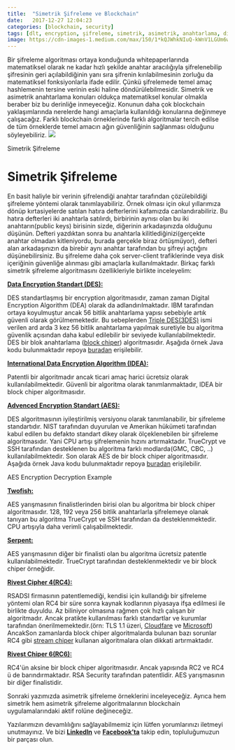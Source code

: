 ```yaml
---
title:  "Simetrik Şifreleme ve Blockchain"
date:   2017-12-27 12:04:23
categories: [blockchain, security]
tags: [dlt, encryption, şifreleme, simetrik, asimetrik, anahtarlama, distributed, legder, blockchain, bitcoin, block, blockchainturk, blockchainturk.net]
image: https://cdn-images-1.medium.com/max/150/1*kQJWhkNIuQ-kWnV1LGUm6w.jpeg
---
```


Bir şifreleme algoritması ortaya konduğunda whitepaperlarında matematiksel olarak ne kadar hızlı şekilde anahtar aracılığıyla şifrelenebilip şifresinin geri açılabildiğinin yanı sıra şifrenin kırılabilmesinin zorluğu da matematiksel fonksiyonlarla ifade edilir. Çünkü şifrelemede temel amaç hashlemenin tersine verinin eski haline döndürülebilmesidir. Simetrik ve asimetrik anahtarlama konuları oldukça matematiksel konular olmakla beraber biz bu derinliğe inmeyeceğiz. Konunun daha çok blockchain yaklaşımlarında nerelerde hangi amaçlarla kullanıldığı konularına değinmeye çalışacağız. Farklı blockchain örneklerinde farklı algoritmalar tercih edilse de tüm örneklerde temel amacın ağın güvenliğinin sağlanması olduğunu söyleyebiliriz.
![](https://miro.medium.com/max/800/1*kQJWhkNIuQ-kWnV1LGUm6w.jpeg)

Simetrik Şifreleme

# Simetrik Şifreleme

En basit haliyle bir verinin şifrelendiği anahtar tarafından çözülebildiği şifreleme yöntemi olarak tanımlayabiliriz. Örnek olması için okul yıllarımıza dönüp kırtasiyelerde satılan hatıra defterlerini kafamızda canlandırabiliriz. Bu hatıra defterleri iki anahtarla satılırdı, birbirinin aynısı olan bu iki anahtarın(public keys) birisinin sizde, diğerinin arkadaşınızda olduğunu düşünün. Defteri yazdıktan sonra bu anahtarla kilitlediğinizi(gerçekte anahtar olmadan kitleniyordu, burada gerçekle biraz örtüşmüyor), defteri alan arkadaşınızın da birebir aynı anahtar tarafından bu şifreyi açtığını düşünebilirsiniz. Bu şifreleme daha çok server-client trafiklerinde veya disk içeriğinin güvenliğe alınması gibi amaçlarla kullanılmaktadır. Birkaç farklı simetrik şifreleme algoritmasını özellikleriyle birlikte inceleyelim:

[**Data Encryption Standart (DES):**](https://en.wikipedia.org/wiki/Data_Encryption_Standard)

DES standartlaşmış bir encryption algoritmasıdır, zaman zaman Digital Encryption Algorithm (DEA) olarak da adlandırılmaktadır. IBM tarafından ortaya koyulmuştur ancak 56 bitlik anahtarlama yapısı sebebiyle artık güvenli olarak görülmemektedir. Bu sebeplerden  [Triple DES(3DES)](https://tr.wikipedia.org/wiki/%C3%9C%C3%A7l%C3%BC_DES) ismi verilen ard arda 3 kez 56 bitlik anahtarlama yapılmak suretiyle bu algoritma güvenlik açısından daha kabul edilebilir bir seviyede kullanılabilmektedir. DES bir blok anahtarlama ([block chiper](https://en.wikipedia.org/wiki/Block_cipher)) algoritmasıdır. Aşağıda örnek Java kodu bulunmaktadır repoya  [buradan](https://github.com/mehmetcemyucel/blog.git) erişilebilir.

[**International Data Encryption Algorithm (IDEA):**](https://en.wikipedia.org/wiki/International_Data_Encryption_Algorithm)

Patentli bir algoritmadır ancak ticari amaç harici ücretsiz olarak kullanılabilmektedir. Güvenli bir algoritma olarak tanımlanmaktadır, IDEA bir block chiper algoritmasıdır.

[**Advenced Encryption Standart (AES):**](https://en.wikipedia.org/wiki/Advanced_Encryption_Standard)

DES algoritmasının iyileştirilmiş versiyonu olarak tanımlanabilir, bir şifreleme standartıdır. NIST tarafından duyurulan ve Amerikan hükümeti tarafından kabul edilen bu defakto standart dikey olarak ölçeklenebilen bir şifreleme algoritmasıdır. Yani CPU artışı şifrelemenin hızını artırmaktadır. TrueCrypt ve SSH tarafından desteklenen bu algoritma farklı modlarda(GMC, CBC, ..) kullanılabilmektedir. Son olarak AES de bir block chiper algoritmasıdır. Aşağıda örnek Java kodu bulunmaktadır repoya  [buradan](https://github.com/mehmetcemyucel/blog.git) erişilebilir.

AES Encryption Decryption Example

[**Twofish:**](https://en.wikipedia.org/wiki/Twofish)

AES yarışmasının finalistlerinden birisi olan bu algoritma bir block chiper algoritmasıdır. 128, 192 veya 256 bitlik anahtarlarla şifrelemeye olanak tanıyan bu algoritma TrueCrypt ve SSH tarafından da desteklenmektedir. CPU artışıyla daha verimli çalışabilmektedir.

[**Serpent:**](https://en.wikipedia.org/wiki/Serpent_(cipher))

AES yarışmasının diğer bir finalisti olan bu algoritma ücretsiz patentle kullanılabilmektedir. TrueCrypt tarafından desteklenmektedir ve bir block chiper örneğidir.

[**Rivest Cipher 4(RC4):**](https://en.wikipedia.org/wiki/RC4)

RSADSI firmasının patentlemediği, kendisi için kullandığı bir şifreleme yöntemi olan RC4 bir süre sonra kaynak kodlarının piyasaya ifşa edilmesi ile birlikte duyuldu. Az biliniyor olmasına rağmen çok hızlı çalışan bir algoritmadır. Ancak pratikte kullanılması farklı standartlar ve kurumlar tarafından önerilmemektedir.(örn: TLS 1.1 üzeri,  [Cloudfare](http://blog.cloudflare.com/killing-rc4-the-long-goodbye/) ve  [Microsoft](http://blogs.technet.com/b/srd/archive/2013/11/12/security-advisory-2868725-recommendation-to-disable-rc4.aspx)) AncakSon zamanlarda block chiper algoritmalarda bulunan bazı sorunlar RC4 gibi  [stream chiper](https://en.wikipedia.org/wiki/Stream_cipher)  kullanan algoritmalara olan dikkati artırmaktadır.

[**Rivest Chiper 6(RC6):**](https://en.wikipedia.org/wiki/RC6)

RC4'ün aksine bir block chiper algoritmasıdır. Ancak yapısında RC2 ve RC4 ü de barındırmaktadır. RSA Security tarafından patentlidir. AES yarışmasının bir diğer finalistidir.

Sonraki yazımızda asimetrik şifreleme örneklerini inceleyeceğiz. Ayrıca hem simetrik hem asimetrik şifreleme algoritmalarının blockchain uygulamalarındaki aktif rolüne değineceğiz.

Yazılarımızın devamlılığını sağlayabilmemiz için lütfen yorumlarınızı iletmeyi unutmayınız. Ve bizi  [**LinkedIn**](http://linkedin.com/groups/13568839)  ve  [**Facebook’ta**](https://www.facebook.com/blockchainturknet/) takip edin, topluluğumuzun bir parçası olun.